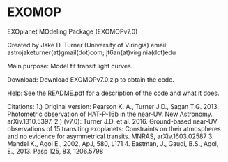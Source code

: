 # EXOMOP
EXOplanet MOdeling Package (EXOMOPv7.0)

Created by Jake D. Turner (University of Viringia)
email: astrojaketurner(at)gmail(dot)com; jt6an(at)virginia(dot)edu

Main purpose: Model fit transit light curves. 

Download: Download EXOMOPv7.0.zip to obtain the code.  

Help: See the README.pdf for a description of the code and what it does. 

Citations: 
1.) Original version: Pearson K. A., Turner J.D., Sagan T.G. 2013. Photometric observation of
HAT-P-16b in the near-UV. New Astronomy. arXiv.1310.5397.
2.) (v7.0): Turner J.D. et al. 2016. Ground-based near-UV observations of 15 transiting exoplanets: Constraints on their atmospheres and no evidence for asymmetrical transits. MNRAS,
arXiv.1603.02587
3. Mandel K., Agol E., 2002, ApJ, 580, L171
4. Eastman, J., Gaudi, B.S., Agol, E., 2013. Pasp 125, 83, 1206.5798

